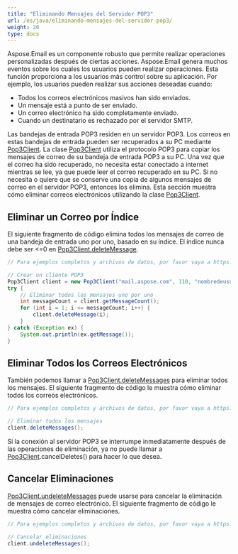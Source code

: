 ```yaml
---
title: "Eliminando Mensajes del Servidor POP3"
url: /es/java/eliminando-mensajes-del-servidor-pop3/
weight: 20
type: docs
---
```



Aspose.Email es un componente robusto que permite realizar operaciones personalizadas después de ciertas acciones. Aspose.Email genera muchos eventos sobre los cuales los usuarios pueden realizar operaciones. Esta función proporciona a los usuarios más control sobre su aplicación. Por ejemplo, los usuarios pueden realizar sus acciones deseadas cuando:

- Todos los correos electrónicos masivos han sido enviados.
- Un mensaje está a punto de ser enviado.
- Un correo electrónico ha sido completamente enviado.
- Cuando un destinatario es rechazado por el servidor SMTP.

Las bandejas de entrada POP3 residen en un servidor POP3. Los correos en estas bandejas de entrada pueden ser recuperados a su PC mediante [Pop3Client](https://reference.aspose.com/email/java/com.aspose.email/pop3client/). La clase [Pop3Client](https://reference.aspose.com/email/java/com.aspose.email/pop3client/) utiliza el protocolo POP3 para copiar los mensajes de correo de su bandeja de entrada POP3 a su PC. Una vez que el correo ha sido recuperado, no necesita estar conectado a internet mientras se lee, ya que puede leer el correo recuperado en su PC. Si no necesita o quiere que se conserve una copia de algunos mensajes de correo en el servidor POP3, entonces los elimina. Esta sección muestra cómo eliminar correos electrónicos utilizando la clase [Pop3Client](https://reference.aspose.com/email/java/com.aspose.email/pop3client/).

## **Eliminar un Correo por Índice**

El siguiente fragmento de código elimina todos los mensajes de correo de una bandeja de entrada uno por uno, basado en su índice. El índice nunca debe ser <=0 en [Pop3Client.deleteMessage](https://reference.aspose.com/email/java/com.aspose.email/pop3client/#deleteMessage-int-).

~~~Java
// Para ejemplos completos y archivos de datos, por favor vaya a https://github.com/aspose-email/Aspose.Email-for-Java

// Crear un cliente POP3
Pop3Client client = new Pop3Client("mail.aspose.com", 110, "nombredeusuario", "contraseña");
try {
    // Eliminar todos los mensajes uno por uno
    int messageCount = client.getMessageCount();
    for (int i = 1; i <= messageCount; i++) {
        client.deleteMessage(i);
    }
} catch (Exception ex) {
    System.out.println(ex.getMessage());
}
~~~

## **Eliminar Todos los Correos Electrónicos**

También podemos llamar a [Pop3Client.deleteMessages](https://reference.aspose.com/email/java/com.aspose.email/pop3client/#undeleteMessages--) para eliminar todos los mensajes. El siguiente fragmento de código le muestra cómo eliminar todos los correos electrónicos.

~~~Java
// Para ejemplos completos y archivos de datos, por favor vaya a https://github.com/aspose-email/Aspose.Email-for-Java

// Eliminar todos los mensajes
client.deleteMessages();
~~~

Si la conexión al servidor POP3 se interrumpe inmediatamente después de las operaciones de eliminación, ya no puede llamar a [Pop3Client](https://reference.aspose.com/email/java/com.aspose.email/pop3client/).cancelDeletes() para hacer lo que desea.

## **Cancelar Eliminaciones**

[Pop3Client.undeleteMessages](https://reference.aspose.com/email/java/com.aspose.email/pop3client/#undeleteMessages--) puede usarse para cancelar la eliminación de mensajes de correo electrónico. El siguiente fragmento de código le muestra cómo cancelar eliminaciones.

~~~Java
// Para ejemplos completos y archivos de datos, por favor vaya a https://github.com/aspose-email/Aspose.Email-for-Java

// Cancelar eliminaciones
client.undeleteMessages();
~~~